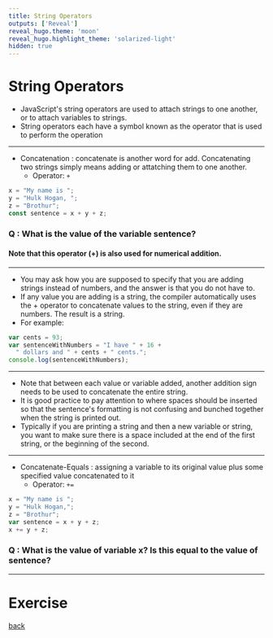 ```yaml
---
title: String Operators
outputs: ['Reveal']
reveal_hugo.theme: 'moon'
reveal_hugo.highlight_theme: 'solarized-light'
hidden: true
---
```


# String Operators

* JavaScript's string operators are used to attach strings to one another, or to attach variables to strings.
* String operators each have a symbol known as the operator that is used to perform the operation

---

* Concatenation : concatenate is another word for add. Concatenating two strings simply means adding or attatching them to one another.
  * Operator: `+` 

```js
x = "My name is ";
y = "Hulk Hogan, ";
z = "Brothur";
const sentence = x + y + z;
```

### Q : What is the value of the variable sentence?

#### Note that this operator (+) is also used for numerical addition. 

---

* You may ask how you are supposed to specify that you are adding strings instead of numbers, and the answer is that you do not have to. 
* If any value you are adding is a string, the compiler automatically uses the + operator to concatenate values to the string, even if they are numbers. The result is a string. 
* For example:

```js
var cents = 93;
var sentenceWithNumbers = "I have " + 16 + 
  " dollars and " + cents + " cents.";
console.log(sentenceWithNumbers);
```

---

* Note that between each value or variable added, another addition sign needs to be used to concatenate the entire string. 
* It is good practice to pay attention to where spaces should be inserted so that the sentence's formatting is not confusing and bunched together when the string is printed out.
* Typically if you are printing a string and then a new variable or string, you want to make sure there is a space included at the end of the first string, or the beginning of the second. 

---

* Concatenate-Equals : assigning a variable to its original value plus some specified value concatenated to it
  * Operator: `+=`

```js
x = "My name is ";
y = "Hulk Hogan,";
z = "Brothur";
var sentence = x + y + z;
x += y + z;
```

### Q : What is the value of variable x? Is this equal to the value of sentence?

---
# Exercise 

[back](..)